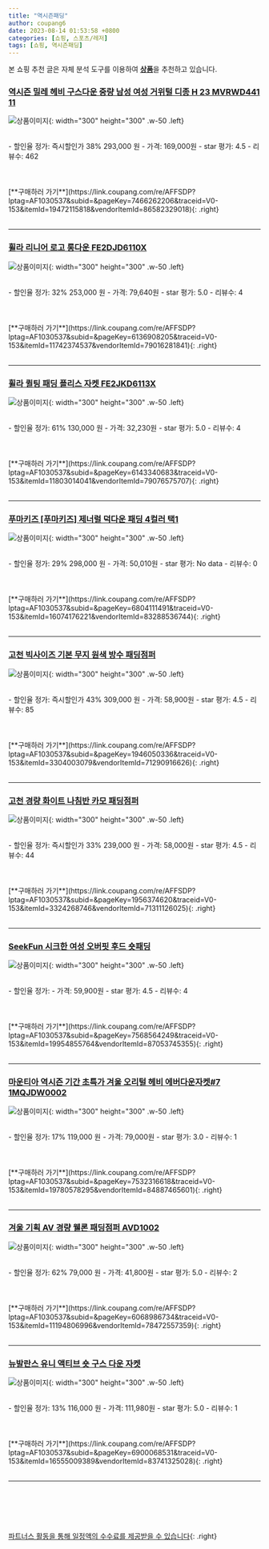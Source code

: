 ```yaml
---
title: "역시즌패딩"
author: coupang6
date: 2023-08-14 01:53:58 +0800
categories: [쇼핑, 스포츠/레저]
tags: [쇼핑, 역시즌패딩]
---
```


본 쇼핑 추천 글은 자체 분석 도구를 이용하여 [**상품**](https://link.coupang.com/a/bao1ui)을 추천하고 있습니다.

### [역시즌 밀레 헤비 구스다운 중량 남성 여성 거위털 디종 H 23 MVRWD441 11](https://link.coupang.com/re/AFFSDP?lptag=AF1030537&subid=&pageKey=7466262206&traceid=V0-153&itemId=19472115818&vendorItemId=86582329018)

![상품이미지](https://thumbnail8.coupangcdn.com/thumbnails/remote/230x230ex/image/vendor_inventory/0b82/48163d7a1f564a6b2ab41940eac933ddb23aac3514c01d41f2b31fd1cdd3.JPG){: width="300" height="300" .w-50 .left}


<br>
- 할인율 정가: 즉시할인가 38%  293,000   원
- 가격: 169,000원
- star 평가: 4.5
- 리뷰수: 462
<br>
<br>
<br>
<br>
[**구매하러 가기**](https://link.coupang.com/re/AFFSDP?lptag=AF1030537&subid=&pageKey=7466262206&traceid=V0-153&itemId=19472115818&vendorItemId=86582329018){: .right}
<br>
<br>

---

### [휠라 리니어 로고 롱다운 FE2DJD6110X](https://link.coupang.com/re/AFFSDP?lptag=AF1030537&subid=&pageKey=6136908205&traceid=V0-153&itemId=11742374537&vendorItemId=79016281841)

![상품이미지](https://thumbnail6.coupangcdn.com/thumbnails/remote/230x230ex/image/rs_quotation_api/ehepfgyh/07a3d0141f324799a970af5be5e63d35.jpg){: width="300" height="300" .w-50 .left}


<br>
- 할인율 정가: 32%  253,000   원
- 가격: 79,640원
- star 평가: 5.0
- 리뷰수: 4
<br>
<br>
<br>
<br>
[**구매하러 가기**](https://link.coupang.com/re/AFFSDP?lptag=AF1030537&subid=&pageKey=6136908205&traceid=V0-153&itemId=11742374537&vendorItemId=79016281841){: .right}
<br>
<br>

---

### [휠라 퀼팅 패딩 플리스 자켓 FE2JKD6113X](https://link.coupang.com/re/AFFSDP?lptag=AF1030537&subid=&pageKey=6143340683&traceid=V0-153&itemId=11803014041&vendorItemId=79076575707)

![상품이미지](https://thumbnail8.coupangcdn.com/thumbnails/remote/230x230ex/image/retail/images/4973825720865150-3f086c0d-67c6-4dfc-b3da-d97cf5daddeb.png){: width="300" height="300" .w-50 .left}


<br>
- 할인율 정가: 61%  130,000   원
- 가격: 32,230원
- star 평가: 5.0
- 리뷰수: 4
<br>
<br>
<br>
<br>
[**구매하러 가기**](https://link.coupang.com/re/AFFSDP?lptag=AF1030537&subid=&pageKey=6143340683&traceid=V0-153&itemId=11803014041&vendorItemId=79076575707){: .right}
<br>
<br>

---

### [푸마키즈 [푸마키즈] 제너럴 덕다운 패딩 4컬러 택1](https://link.coupang.com/re/AFFSDP?lptag=AF1030537&subid=&pageKey=6804111491&traceid=V0-153&itemId=16074176221&vendorItemId=83288536744)

![상품이미지](https://thumbnail8.coupangcdn.com/thumbnails/remote/230x230ex/image/vendor_inventory/361a/6930ceee22b84d3f840b0068c08efc29c5b909f4fae95901318f8ae29fae.jpg){: width="300" height="300" .w-50 .left}


<br>
- 할인율 정가: 29%  298,000   원
- 가격: 50,010원
- star 평가: No data
- 리뷰수: 0
<br>
<br>
<br>
<br>
[**구매하러 가기**](https://link.coupang.com/re/AFFSDP?lptag=AF1030537&subid=&pageKey=6804111491&traceid=V0-153&itemId=16074176221&vendorItemId=83288536744){: .right}
<br>
<br>

---

### [고천 빅사이즈 기본 무지 원색 방수 패딩점퍼](https://link.coupang.com/re/AFFSDP?lptag=AF1030537&subid=&pageKey=1946050336&traceid=V0-153&itemId=3304003079&vendorItemId=71290916626)

![상품이미지](https://thumbnail10.coupangcdn.com/thumbnails/remote/230x230ex/image/vendor_inventory/0ab0/d654948af5a9746490c52ecb572ceb8da2c26dafce6bed79491451011d62.JPG){: width="300" height="300" .w-50 .left}


<br>
- 할인율 정가: 즉시할인가 43%  309,000   원
- 가격: 58,900원
- star 평가: 4.5
- 리뷰수: 85
<br>
<br>
<br>
<br>
[**구매하러 가기**](https://link.coupang.com/re/AFFSDP?lptag=AF1030537&subid=&pageKey=1946050336&traceid=V0-153&itemId=3304003079&vendorItemId=71290916626){: .right}
<br>
<br>

---

### [고천 경량 화이트 나침반 카모 패딩점퍼](https://link.coupang.com/re/AFFSDP?lptag=AF1030537&subid=&pageKey=1956374620&traceid=V0-153&itemId=3324268746&vendorItemId=71311126025)

![상품이미지](https://thumbnail10.coupangcdn.com/thumbnails/remote/230x230ex/image/vendor_inventory/f4ef/b4793857568f37e0169f0ab8af8c2b810338b66182e05f42eb990ec71e7e.JPG){: width="300" height="300" .w-50 .left}


<br>
- 할인율 정가: 즉시할인가 33%  239,000   원
- 가격: 58,000원
- star 평가: 4.5
- 리뷰수: 44
<br>
<br>
<br>
<br>
[**구매하러 가기**](https://link.coupang.com/re/AFFSDP?lptag=AF1030537&subid=&pageKey=1956374620&traceid=V0-153&itemId=3324268746&vendorItemId=71311126025){: .right}
<br>
<br>

---

### [SeekFun 시크한 여성 오버핏 후드 숏패딩](https://link.coupang.com/re/AFFSDP?lptag=AF1030537&subid=&pageKey=7568564249&traceid=V0-153&itemId=19954855764&vendorItemId=87053745355)

![상품이미지](https://thumbnail9.coupangcdn.com/thumbnails/remote/230x230ex/image/vendor_inventory/e72d/eb212aefa9b69fb799d484baa21bfbfc2126e8c73ad1fae1cee8975460a9.jpg){: width="300" height="300" .w-50 .left}


<br>
- 할인율 정가: 
- 가격: 59,900원
- star 평가: 4.5
- 리뷰수: 4
<br>
<br>
<br>
<br>
[**구매하러 가기**](https://link.coupang.com/re/AFFSDP?lptag=AF1030537&subid=&pageKey=7568564249&traceid=V0-153&itemId=19954855764&vendorItemId=87053745355){: .right}
<br>
<br>

---

### [마운티아 역시즌 기간 초특가 겨울 오리털 헤비 에버다운자켓#7 1MQJDW0002](https://link.coupang.com/re/AFFSDP?lptag=AF1030537&subid=&pageKey=7532316618&traceid=V0-153&itemId=19780578295&vendorItemId=84887465601)

![상품이미지](https://thumbnail10.coupangcdn.com/thumbnails/remote/230x230ex/image/vendor_inventory/ebf8/2514726d23eee92effd743bb66da2e55853d882ad834a279932a6b0f67b2.JPG){: width="300" height="300" .w-50 .left}


<br>
- 할인율 정가: 17%  119,000   원
- 가격: 79,000원
- star 평가: 3.0
- 리뷰수: 1
<br>
<br>
<br>
<br>
[**구매하러 가기**](https://link.coupang.com/re/AFFSDP?lptag=AF1030537&subid=&pageKey=7532316618&traceid=V0-153&itemId=19780578295&vendorItemId=84887465601){: .right}
<br>
<br>

---

### [겨울 기획 AV 경량 웰론 패딩점퍼 AVD1002](https://link.coupang.com/re/AFFSDP?lptag=AF1030537&subid=&pageKey=6068986734&traceid=V0-153&itemId=11194806996&vendorItemId=78472557359)

![상품이미지](https://thumbnail10.coupangcdn.com/thumbnails/remote/230x230ex/image/vendor_inventory/76c9/fd39ef86aceb58f3d17c7e3357c46ab21464c93bba74d71d13cdf76c20ad.jpg){: width="300" height="300" .w-50 .left}


<br>
- 할인율 정가: 62%  79,000   원
- 가격: 41,800원
- star 평가: 5.0
- 리뷰수: 2
<br>
<br>
<br>
<br>
[**구매하러 가기**](https://link.coupang.com/re/AFFSDP?lptag=AF1030537&subid=&pageKey=6068986734&traceid=V0-153&itemId=11194806996&vendorItemId=78472557359){: .right}
<br>
<br>

---

### [뉴발란스 유니 액티브 숏 구스 다운 자켓](https://link.coupang.com/re/AFFSDP?lptag=AF1030537&subid=&pageKey=6900068531&traceid=V0-153&itemId=16555009389&vendorItemId=83741325028)

![상품이미지](https://thumbnail7.coupangcdn.com/thumbnails/remote/230x230ex/image/retail/images/2022/11/04/15/9/82bb0665-50cf-4936-9616-6cb0747f95e3.jpg){: width="300" height="300" .w-50 .left}


<br>
- 할인율 정가: 13%  116,000   원
- 가격: 111,980원
- star 평가: 5.0
- 리뷰수: 1
<br>
<br>
<br>
<br>
[**구매하러 가기**](https://link.coupang.com/re/AFFSDP?lptag=AF1030537&subid=&pageKey=6900068531&traceid=V0-153&itemId=16555009389&vendorItemId=83741325028){: .right}
<br>
<br>

---
<br><br><br><br><br> [파트너스 활동을 통해 일정액의 수수료를 제공받을 수 있습니다](https://link.coupang.com/a/bao1ui){: .right}
